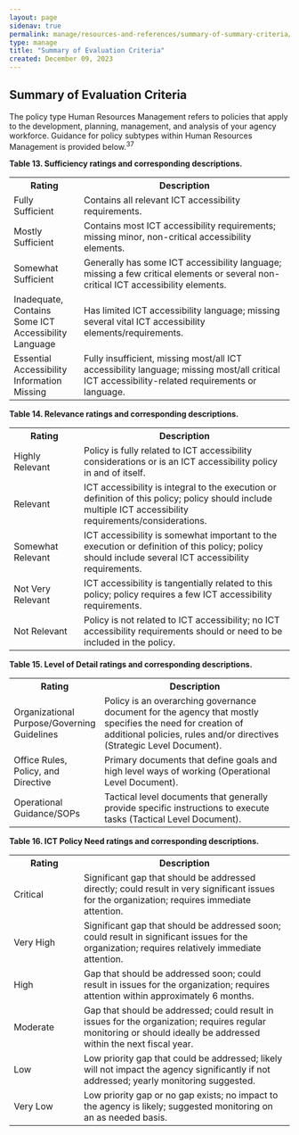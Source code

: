 ```yaml
---
layout: page
sidenav: true
permalink: manage/resources-and-references/summary-of-summary-criteria/
type: manage
title: "Summary of Evaluation Criteria"
created: December 09, 2023
---
```

<h2 id="standards">
  Summary of Evaluation Criteria
</h2>
The policy type Human Resources Management refers to policies that apply to the development, planning, management, and analysis of your agency workforce. Guidance for policy subtypes within Human Resources Management is provided below.<sup>37</sup>

<p class="table-heading"><b>Table 13. Sufficiency ratings and corresponding descriptions.</b></p>
<table class = "it-table">
  <tr>
    <th style="width:25%">Rating</th>
    <th>Description</th>
  </tr>
  <tr>
    <td>Fully Sufficient</td>
    <td>Contains all relevant ICT accessibility requirements.</td>
  </tr>
  <tr>
    <td>Mostly Sufficient</td>
    <td>Contains most ICT accessibility requirements; missing minor, non-critical accessibility elements.</td>
  </tr>
  <tr>
    <td>Somewhat Sufficient</td>
    <td>Generally has some ICT accessibility language; missing a few critical elements or several non-critical ICT accessibility elements.</td>
  </tr>
  <tr>
    <td>Inadequate, Contains Some ICT Accessibility Language</td>
    <td>Has limited ICT accessibility language; missing several vital ICT accessibility elements/requirements.</td>
  </tr>
  <tr>
    <td>Essential Accessibility Information Missing</td>
    <td>Fully insufficient, missing most/all ICT accessibility language; missing most/all critical ICT accessibility-related requirements or language.</td>
  </tr>
</table>
<p class="table-heading"><b>Table 14. Relevance ratings and corresponding descriptions.</b></p>
<table class = "it-table" style="width:100%">
  <tr>
    <th style="width:25%">Rating</th>
    <th>Description</th>
  </tr>
  <tr>
    <td>Highly Relevant</td>
    <td>Policy is fully related to ICT accessibility considerations or is an ICT accessibility policy in and of itself.</td>
  </tr>
  <tr>
    <td>Relevant</td>
    <td>ICT accessibility is integral to the execution or definition of this policy; policy should include multiple ICT accessibility requirements/considerations.</td>
  </tr>
  <tr>
    <td>Somewhat Relevant</td>
    <td>ICT accessibility is somewhat important to the execution or definition of this policy; policy should include several ICT accessibility requirements.</td>
  </tr>
  <tr>
    <td>Not Very Relevant</td>
    <td>ICT accessibility is tangentially related to this policy; policy requires a few ICT accessibility requirements.</td>
  </tr>
  <tr>
    <td>Not Relevant</td>
    <td>Policy is not related to ICT accessibility; no ICT accessibility requirements should or need to be included in the policy.</td>
  </tr>
</table>
<p class="table-heading"><b>Table 15. Level of Detail ratings and corresponding descriptions.</b></p>
<table class = "it-table" style="width:100%">
  <tr>
    <th style="width:25%">Rating</th>
    <th>Description</th>
  </tr>
  <tr>
    <td>Organizational Purpose/Governing Guidelines</td>
    <td>Policy is an overarching governance document for the agency that mostly specifies the need for creation of additional policies, rules and/or directives (Strategic Level Document).
</td>
  </tr>
  <tr>
    <td>Office Rules, Policy, and Directive</td>
    <td>Primary documents that define goals and high level ways of working (Operational Level Document).</td>
  </tr>
  <tr>
    <td>Operational Guidance/SOPs</td>
    <td>Tactical level documents that generally provide specific instructions to execute tasks (Tactical Level Document).</td>
  </tr>
</table>
<p class="table-heading"><b>Table 16. ICT Policy Need ratings and corresponding descriptions.</b></p>
<table class = "it-table" style="width:100%">
  <tr>
    <th style="width:25%">Rating</th>
    <th>Description</th>
  </tr>
  <tr>
    <td>Critical</td>
    <td>Significant gap that should be addressed directly; could result in very significant issues for the organization; requires immediate attention.</td>
  </tr>
  <tr>
    <td>Very High</td>
    <td>Significant gap that should be addressed soon; could result in significant issues for the organization; requires relatively immediate attention.</td>
  </tr>
  <tr>
    <td>High</td>
    <td>Gap that should be addressed soon; could result in issues for the organization; requires attention within approximately 6 months.</td>
  </tr>
  <tr>
    <td>Moderate</td>
    <td>Gap that should be addressed; could result in issues for the organization; requires regular monitoring or should ideally be addressed within the next fiscal year.</td>
  </tr>
  <tr>
    <td>Low</td>
    <td>Low priority gap that could be addressed; likely will not impact the agency significantly if not addressed; yearly monitoring suggested.</td>
  </tr>
  <tr>
    <td>Very Low</td>
    <td>Low priority gap or no gap exists; no impact to the agency is likely; suggested monitoring on an as needed basis.</td>
  </tr>
</table>




